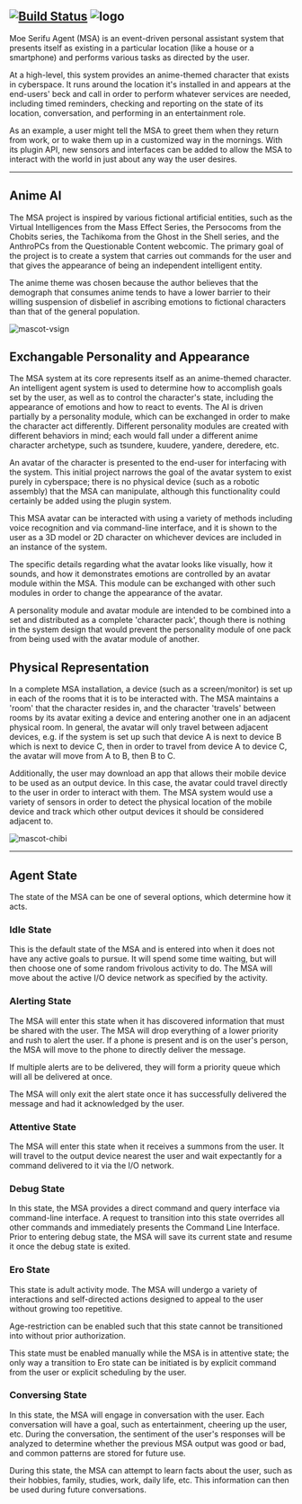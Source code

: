[![Build Status](https://travis-ci.org/dekarrin/moe-serifu-agent.svg?branch=master)](https://travis-ci.org/dekarrin/moe-serifu-agent)
![logo](https://raw.githubusercontent.com/wiki/dekarrin/moe-serifu-agent/assets/logo/logo-en-700w.png "MSA Logo")
---

Moe Serifu Agent (MSA) is an event-driven personal assistant system that
presents itself as existing in a particular location (like a house or a
smartphone) and performs various tasks as directed by the user.

At a high-level, this system provides an anime-themed character that exists in
cyberspace. It runs around the location it's installed in and appears at the
end-users' beck and call in order to perform whatever services are needed,
including timed reminders, checking and reporting on the state of its location,
conversation, and performing in an entertainment role.

As an example, a user might tell the MSA to greet them when they return from
work, or to wake them up in a customized way in the mornings. With its plugin
API, new sensors and interfaces can be added to allow the MSA to interact with
the world in just about any way the user desires.

*******

## Anime AI

The MSA project is inspired by various fictional artificial entities, such as
the Virtual Intelligences from the Mass Effect Series, the Persocoms from the
Chobits series, the Tachikoma from the Ghost in the Shell series, and the
AnthroPCs from the Questionable Content webcomic. The primary goal of the
project is to create a system that carries out commands for the user and that
gives the appearance of being an independent intelligent entity.

The anime theme was chosen because the author believes that the demograph that
consumes anime tends to have a lower barrier to their willing suspension of
disbelief in ascribing emotions to fictional characters than that of the
general population.

![mascot-vsign](https://raw.githubusercontent.com/wiki/dekarrin/moe-serifu-agent/assets/mascot/vsign-150w.png "Masa-Chan")

## Exchangable Personality and Appearance

The MSA system at its core represents itself as an anime-themed character. An
intelligent agent system is used to determine how to accomplish goals set by the
user, as well as to control the character's state, including the appearance of
emotions and how to react to events. The AI is driven partially by a personality
module, which can be exchanged in order to make the character act differently.
Different personality modules are created with different behaviors in mind; each
would fall under a different anime character archetype, such as tsundere,
kuudere, yandere, deredere, etc.

An avatar of the character is presented to the end-user for interfacing with the
system. This initial project narrows the goal of the avatar system to exist
purely in cyberspace; there is no physical device (such as a robotic assembly)
that the MSA can manipulate, although this functionality could certainly be
added using the plugin system.

This MSA avatar can be interacted with using a variety of methods including
voice recognition and via command-line interface, and it is shown to the user as
a 3D model or 2D character on whichever devices are included in an instance of
the system.

The specific details regarding what the avatar looks like visually, how it
sounds, and how it demonstrates emotions are controlled by an avatar module
within the MSA. This module can be exchanged with other such modules in order to
change the appearance of the avatar.

A personality module and avatar module are intended to be combined into a set
and distributed as a complete 'character pack', though there is nothing in the
system design that would prevent the personality module of one pack from being
used with the avatar module of another.

## Physical Representation

In a complete MSA installation, a device (such as a screen/monitor) is set up in
each of the rooms that it is to be interacted with. The MSA maintains a 'room'
that the character resides in, and the character 'travels' between rooms by its
avatar exiting a device and entering another one in an adjacent physical room.
In general, the avatar will only travel between adjacent devices, e.g. if the
system is set up such that device A is next to device B which is next to device
C, then in order to travel from device A to device C, the avatar will move from
A to B, then B to C.

Additionally, the user may download an app that allows their mobile device to be
used as an output device. In this case, the avatar could travel directly to the
user in order to interact with them. The MSA system would use a variety of
sensors in order to detect the physical location of the mobile device and track
which other output devices it should be considered adjacent to.

![mascot-chibi](https://raw.githubusercontent.com/wiki/dekarrin/moe-serifu-agent/assets/mascot/chibi-100w.png "Masa-Chan Chibi")

*******

## Agent State

The state of the MSA can be one of several options, which determine how it acts.

### Idle State

This is the default state of the MSA and is entered into when it does not have
any active goals to pursue. It will spend some time waiting, but will then
choose one of some random frivolous activity to do. The MSA will move about the
active I/O device network as specified by the activity.

### Alerting State

The MSA will enter this state when it has discovered information that must be
shared with the user. The MSA will drop everything of a lower priority and rush
to alert the user. If a phone is present and is on the user's person, the MSA
will move to the phone to directly deliver the message.

If multiple alerts are to be delivered, they will form a priority queue which
will all be delivered at once.

The MSA will only exit the alert state once it has successfully delivered the
message and had it acknowledged by the user.

### Attentive State

The MSA will enter this state when it receives a summons from the user. It will
travel to the output device nearest the user and wait expectantly for a command
delivered to it via the I/O network.

### Debug State

In this state, the MSA provides a direct command and query interface via
command-line interface. A request to transition into this state overrides all
other commands and immediately presents the Command Line Interface. Prior to
entering debug state, the MSA will save its current state and resume it once
the debug state is exited.

### Ero State

This state is adult activity mode. The MSA will undergo a variety of
interactions and self-directed actions designed to appeal to the user without
growing too repetitive.

Age-restriction can be enabled such that this state cannot be transitioned into
without prior authorization.

This state must be enabled manually while the MSA is in attentive state; the
only way a transition to Ero state can be initiated is by explicit command from
the user or explicit scheduling by the user.

### Conversing State

In this state, the MSA will engage in conversation with the user. Each
conversation will have a goal, such as entertainment, cheering up the user, etc.
During the conversation, the sentiment of the user's responses will be analyzed
to determine whether the previous MSA output was good or bad, and common
patterns are stored for future use.

During this state, the MSA can attempt to learn facts about the user, such as
their hobbies, family, studies, work, daily life, etc. This information can then
be used during future conversations.

